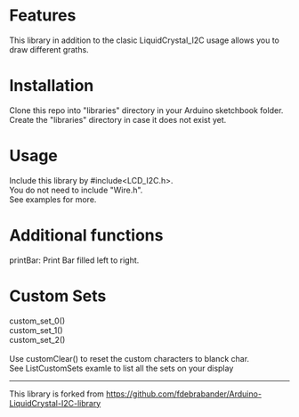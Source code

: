 # Features #
This library in addition to the clasic LiquidCrystal_I2C usage allows you to draw different graths.

# Installation #
Clone this repo into "libraries" directory in your Arduino sketchbook folder. </br>
Create the "libraries" directory in case it does not exist yet.

# Usage #
Include this library by #include<LCD_I2C.h>. </br>
You do not need to include "Wire.h". </br>
See examples for more.

# Additional functions #
printBar: Print Bar filled left to right.

# Custom Sets #
custom_set_0() </br>
custom_set_1() </br>
custom_set_2() </br>
</br>
Use customClear() to reset the custom characters to blanck char. </br>
See ListCustomSets examle to list all the sets on your display

-------------------------------------------------------------------------------------------------------------------
This library is forked from https://github.com/fdebrabander/Arduino-LiquidCrystal-I2C-library
